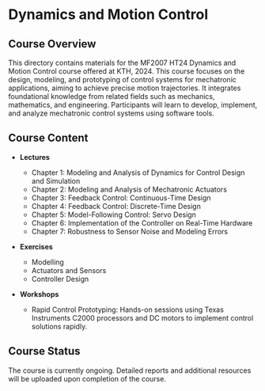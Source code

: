 # Dynamics and Motion Control

## Course Overview
This directory contains materials for the MF2007 HT24 Dynamics and Motion Control course offered at KTH, 2024. This course focuses on the design, modeling, and prototyping of control systems for mechatronic applications, aiming to achieve precise motion trajectories. It integrates foundational knowledge from related fields such as mechanics, mathematics, and engineering. Participants will learn to develop, implement, and analyze mechatronic control systems using software tools.


## Course Content
- **Lectures**
  - Chapter 1: Modeling and Analysis of Dynamics for Control Design and Simulation
  - Chapter 2: Modeling and Analysis of Mechatronic Actuators
  - Chapter 3: Feedback Control: Continuous-Time Design
  - Chapter 4: Feedback Control: Discrete-Time Design
  - Chapter 5: Model-Following Control: Servo Design
  - Chapter 6: Implementation of the Controller on Real-Time Hardware
  - Chapter 7: Robustness to Sensor Noise and Modeling Errors

- **Exercises**
  - Modelling
  - Actuators and Sensors
  - Controller Design

- **Workshops**
  - Rapid Control Prototyping: Hands-on sessions using Texas Instruments C2000 processors and DC motors to implement control solutions rapidly.

## Course Status
The course is currently ongoing. Detailed reports and additional resources will be uploaded upon completion of the course.
